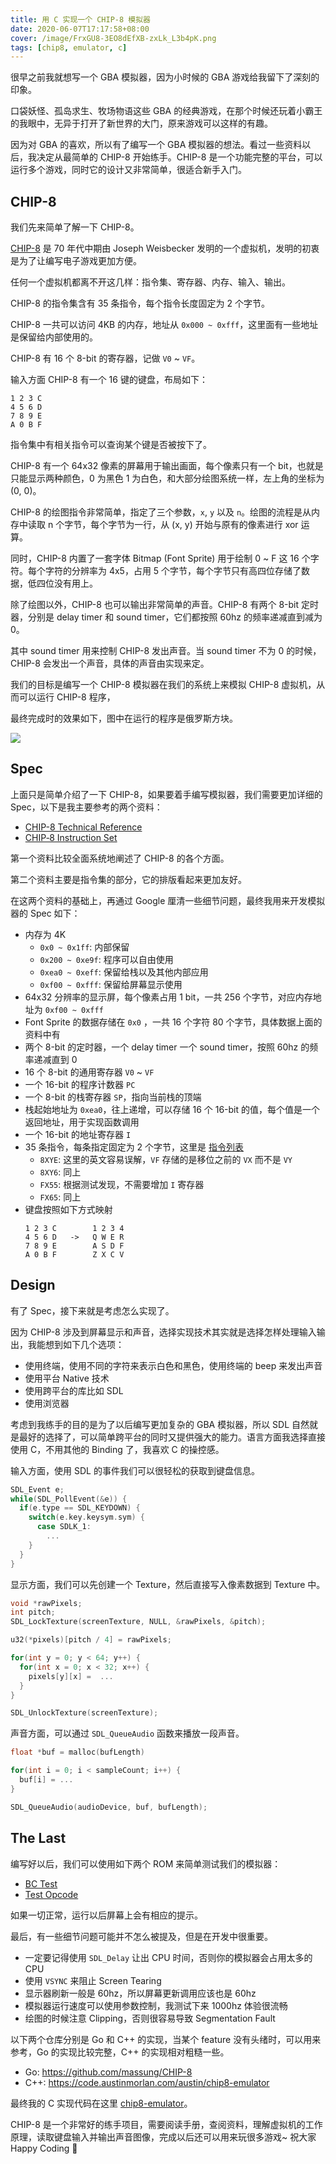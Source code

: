 ```yaml
---
title: 用 C 实现一个 CHIP-8 模拟器
date: 2020-06-07T17:17:58+08:00
cover: /image/FrxGU8-3EO8dEfXB-zxLk_L3b4pK.png
tags: [chip8, emulator, c]
---
```


很早之前我就想写一个 GBA 模拟器，因为小时候的 GBA 游戏给我留下了深刻的印象。

口袋妖怪、孤岛求生、牧场物语这些 GBA 的经典游戏，在那个时候还玩着小霸王的我眼中，无异于打开了新世界的大门，原来游戏可以这样的有趣。

因为对 GBA 的喜欢，所以有了编写一个 GBA 模拟器的想法。看过一些资料以后，我决定从最简单的 CHIP-8 开始练手。CHIP-8 是一个功能完整的平台，可以运行多个游戏，同时它的设计又非常简单，很适合新手入门。

<!--more-->

## CHIP-8

我们先来简单了解一下 CHIP-8。

[CHIP-8](https://en.wikipedia.org/wiki/CHIP-8) 是 70 年代中期由 Joseph Weisbecker 发明的一个虚拟机，发明的初衷是为了让编写电子游戏更加方便。

任何一个虚拟机都离不开这几样：指令集、寄存器、内存、输入、输出。

CHIP-8 的指令集含有 35 条指令，每个指令长度固定为 2 个字节。

CHIP-8 一共可以访问 4KB 的内存，地址从 `0x000 ~ 0xfff`，这里面有一些地址是保留给内部使用的。

CHIP-8 有 16 个 8-bit 的寄存器，记做 `V0` ~ `VF`。

输入方面 CHIP-8 有一个 16 键的键盘，布局如下：

```text
1 2 3 C
4 5 6 D
7 8 9 E
A 0 B F
```

指令集中有相关指令可以查询某个键是否被按下了。

CHIP-8 有一个 64x32 像素的屏幕用于输出画面，每个像素只有一个 bit，也就是只能显示两种颜色，0 为黑色 1 为白色，和大部分绘图系统一样，左上角的坐标为 (0, 0)。

CHIP-8 的绘图指令非常简单，指定了三个参数，`x`, `y` 以及 `n`。绘图的流程是从内存中读取 n 个字节，每个字节为一行，从 (x, y) 开始与原有的像素进行 xor 运算。

同时，CHIP-8 内置了一套字体 Bitmap (Font Sprite) 用于绘制 0 ~ F 这 16 个字符。每个字符的分辨率为 4x5，占用 5 个字节，每个字节只有高四位存储了数据，低四位没有用上。

除了绘图以外，CHIP-8 也可以输出非常简单的声音。CHIP-8 有两个 8-bit 定时器，分别是 delay timer 和 sound timer，它们都按照 60hz 的频率递减直到减为 0。

其中 sound timer 用来控制 CHIP-8 发出声音。当 sound timer 不为 0 的时候，CHIP-8 会发出一个声音，具体的声音由实现来定。

我们的目标是编写一个 CHIP-8 模拟器在我们的系统上来模拟 CHIP-8 虚拟机，从而可以运行 CHIP-8 程序，

最终完成时的效果如下，图中在运行的程序是俄罗斯方块。

![](/image/FtbhROUInp7O-OOHurKuK6fVQ7VK.png)

## Spec

上面只是简单介绍了一下 CHIP-8，如果要着手编写模拟器，我们需要更加详细的 Spec，以下是我主要参考的两个资料：

- [CHIP-8 Technical Reference](http://devernay.free.fr/hacks/chip8/C8TECH10.HTM)
- [CHIP‐8 Instruction Set](https://github.com/mattmikolay/chip-8/wiki/CHIP%E2%80%908-Instruction-Set)

第一个资料比较全面系统地阐述了 CHIP-8 的各个方面。

第二个资料主要是指令集的部分，它的排版看起来更加友好。

在这两个资料的基础上，再通过 Google 厘清一些细节问题，最终我用来开发模拟器的 Spec 如下：

- 内存为 4K
  - `0x0 ~ 0x1ff`: 内部保留
  - `0x200 ~ 0xe9f`: 程序可以自由使用
  - `0xea0 ~ 0xeff`: 保留给栈以及其他内部应用
  - `0xf00 ~ 0xfff`: 保留给屏幕显示使用
- 64x32 分辨率的显示屏，每个像素占用 1 bit，一共 256 个字节，对应内存地址为 `0xf00 ~ 0xfff`
- Font Sprite 的数据存储在 `0x0` ，一共 16 个字符 80 个字节，具体数据上面的资料中有
- 两个 8-bit 的定时器，一个 delay timer 一个 sound timer，按照 60hz 的频率递减直到 0
- 16 个 8-bit 的通用寄存器 `V0` ~ `VF`
- 一个 16-bit 的程序计数器 `PC`
- 一个 8-bit 的栈寄存器 `SP`，指向当前栈的顶端
- 栈起始地址为 `0xea0`，往上递增，可以存储 16 个 16-bit 的值，每个值是一个返回地址，用于实现函数调用
- 一个 16-bit 的地址寄存器 `I`
- 35 条指令，每条指定固定为 2 个字节，这里是 [指令列表](https://github.com/mattmikolay/chip-8/wiki/CHIP%E2%80%908-Instruction-Set)
  - `8XYE`: 这里的英文容易误解，`VF` 存储的是移位之前的 `VX` 而不是 `VY`
  - `8XY6`: 同上
  - `FX55`: 根据测试发现，不需要增加 `I` 寄存器
  - `FX65`: 同上
- 键盘按照如下方式映射
    ```text
    1 2 3 C        1 2 3 4
    4 5 6 D   ->   Q W E R
    7 8 9 E        A S D F
    A 0 B F        Z X C V
    ```

## Design

有了 Spec，接下来就是考虑怎么实现了。

因为 CHIP-8 涉及到屏幕显示和声音，选择实现技术其实就是选择怎样处理输入输出，我能想到如下几个选项：

- 使用终端，使用不同的字符来表示白色和黑色，使用终端的 beep 来发出声音
- 使用平台 Native 技术
- 使用跨平台的库比如 SDL
- 使用浏览器

考虑到我练手的目的是为了以后编写更加复杂的 GBA 模拟器，所以 SDL 自然就是最好的选择了，可以简单跨平台的同时又提供强大的能力。语言方面我选择直接使用 C，不用其他的 Binding 了，我喜欢 C 的操控感。

输入方面，使用 SDL 的事件我们可以很轻松的获取到键盘信息。

```c
SDL_Event e;
while(SDL_PollEvent(&e)) {
  if(e.type == SDL_KEYDOWN) {
    switch(e.key.keysym.sym) {
      case SDLK_1:
        ...
    }
  }
}
```

显示方面，我们可以先创建一个 Texture，然后直接写入像素数据到 Texture 中。

```c
void *rawPixels;
int pitch;
SDL_LockTexture(screenTexture, NULL, &rawPixels, &pitch);

u32(*pixels)[pitch / 4] = rawPixels;

for(int y = 0; y < 64; y++) {
  for(int x = 0; x < 32; x++) {
    pixels[y][x] =  ...
  }
}

SDL_UnlockTexture(screenTexture);
```

声音方面，可以通过 `SDL_QueueAudio` 函数来播放一段声音。

```c
float *buf = malloc(bufLength)

for(int i = 0; i < sampleCount; i++) {
  buf[i] = ...
}

SDL_QueueAudio(audioDevice, buf, bufLength);
```

## The Last

编写好以后，我们可以使用如下两个 ROM 来简单测试我们的模拟器：

- [BC Test](https://github.com/cj1128/chip8-emulator/blob/master/rom/BC_test.ch8)
- [Test Opcode](https://github.com/cj1128/chip8-emulator/blob/master/rom/test_opcode.ch8)

如果一切正常，运行以后屏幕上会有相应的提示。

最后，有一些细节问题可能并不怎么被提及，但是在开发中很重要。

- 一定要记得使用 `SDL_Delay` 让出 CPU 时间，否则你的模拟器会占用太多的 CPU
- 使用 `VSYNC` 来阻止 Screen Tearing
- 显示器刷新一般是 60hz，所以屏幕更新调用应该也是 60hz
- 模拟器运行速度可以使用参数控制，我测试下来 1000hz 体验很流畅
- 绘图的时候注意 Clipping，否则很容易导致 Segmentation Fault

以下两个仓库分别是 Go 和 C++ 的实现，当某个 feature 没有头绪时，可以用来参考，Go 的实现比较完整，C++ 的实现相对粗糙一些。

- Go: https://github.com/massung/CHIP-8
- C++: https://code.austinmorlan.com/austin/chip8-emulator

最终我的 C 实现代码在这里 [chip8-emulator](https://github.com/cj1128/chip8-emulator)。

CHIP-8 是一个非常好的练手项目，需要阅读手册，查阅资料，理解虚拟机的工作原理，读取键盘输入并输出声音图像，完成以后还可以用来玩很多游戏~ 祝大家 Happy Coding 🎉
